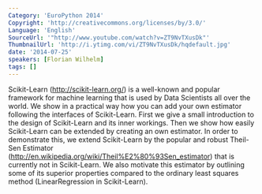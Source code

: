 ```yaml
---
Category: 'EuroPython 2014'
Copyright: 'http://creativecommons.org/licenses/by/3.0/'
Language: 'English'
SourceUrl: '"http://www.youtube.com/watch?v=ZT9NvTXusDk"'
ThumbnailUrl: 'http://i.ytimg.com/vi/ZT9NvTXusDk/hqdefault.jpg'
date: '2014-07-25'
speakers: [Florian Wilhelm]
tags: []
---
```

Scikit-Learn (http://scikit-learn.org/) is a well-known and popular framework for machine learning that is used by Data Scientists all over the world. We show in a practical way how you can add your own estimator following the interfaces of Scikit-Learn. First we give a small introduction to the design of Scikit-Learn and its inner workings. Then we show how easily Scikit-Learn can be extended by creating an own estimator. In order to demonstrate this, we extend Scikit-Learn by the popular and robust Theil-Sen Estimator (http://en.wikipedia.org/wiki/Theil%E2%80%93Sen_estimator) that is currently not in Scikit-Learn. We also motivate this estimator by outlining some of its superior properties compared to the ordinary least squares method (LinearRegression in Scikit-Learn).